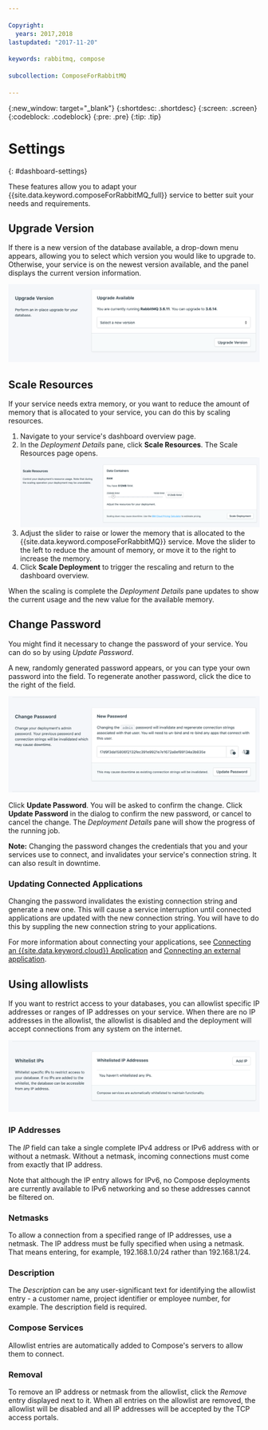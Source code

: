```yaml
---

Copyright:
  years: 2017,2018
lastupdated: "2017-11-20"

keywords: rabbitmq, compose

subcollection: ComposeForRabbitMQ

---
```


{:new_window: target="_blank"}
{:shortdesc: .shortdesc}
{:screen: .screen}
{:codeblock: .codeblock}
{:pre: .pre}
{:tip: .tip}

# Settings
{: #dashboard-settings}

These features allow you to adapt your {{site.data.keyword.composeForRabbitMQ_full}} service to better suit your needs and requirements.


## Upgrade Version

If there is a new version of the database available, a drop-down menu appears, allowing you to select which version you would like to upgrade to. Otherwise, your service is on the newest version available, and the panel displays the current version information.

![The Version panel](./images/rabbitmq-version-show.png "The Version panel")


## Scale Resources

If your service needs extra memory, or you want to reduce the amount of memory that is allocated to your service, you can do this by scaling resources.

1. Navigate to your service's dashboard overview page.
2. In the _Deployment Details_ pane, click **Scale Resources**. The Scale Resources page opens.
    ![The Scale Resources page](./images/rabbitmq-scale-show.png "The Scale Resources page")
3. Adjust the slider to raise or lower the memory that is allocated to the {{site.data.keyword.composeForRabbitMQ}} service. Move the slider to the left to reduce the amount of memory, or move it to the right to increase the memory.
4. Click **Scale Deployment** to trigger the rescaling and return to the dashboard overview. 

When the scaling is complete the _Deployment Details_ pane updates to show the current usage and the new value for the available memory.


## Change Password

You might find it necessary to change the password of your service. You can do so by using _Update Password_. 

A new, randomly generated password appears, or you can type your own password into the field. To regenerate another password, click the dice to the right of the field. 
  
![Updating the RabbitMQ password](./images/rabbitmq-update-password.png "The automatic password generator")

Click **Update Password**. You will be asked to confirm the change. Click **Update Password** in the dialog to confirm the new password, or cancel to cancel the change. The _Deployment Details_ pane will show the progress of the running job.

**Note:** Changing the password changes the credentials that you and your services use to connect, and invalidates your service's connection string. It can also result in downtime.

### Updating Connected Applications
Changing the password invalidates the existing connection string and generate a new one. This will cause a service interruption until connected applications are updated with the new connection string. You will have to do this by suppling the new connection string to your applications.

For more information about connecting your applications, see [Connecting an {{site.data.keyword.cloud}} Application](/docs/ComposeForRabbitMQ?topic=ComposeForRabbitMQ-ibmcloud-cf-app) and [Connecting an external application](/docs/ComposeForRabbitMQ?topic=ComposeForRabbitMQ-external-app).


## Using allowlists

If you want to restrict access to your databases, you can allowlist specific IP addresses or ranges of IP addresses on your service. When there are no IP addresses in the allowlist, the allowlist is disabled and the deployment will accept connections from any system on the internet.

![Allowlisting IPs](./images/rabbitmq-allowlist-show.png "The allowlist fields.")

### IP Addresses
The *IP* field can take a single complete IPv4 address or IPv6 address with or without a netmask. Without a netmask, incoming connections must come from exactly that IP address. 

Note that although the IP entry allows for IPv6, no Compose deployments are currently available to IPv6 networking and so these addresses cannot be filtered on.

### Netmasks
To allow a connection from a specified range of IP addresses, use a netmask. The IP address must be fully specified when using a netmask. That means entering, for example, 192.168.1.0/24 rather than 192.168.1/24.

### Description
The *Description* can be any user-significant text for identifying the allowlist entry - a customer name, project identifier or employee number, for example. The description field is required.

### Compose Services
Allowlist entries are automatically added to Compose's servers to allow them to connect.

### Removal
To remove an IP address or netmask from the allowlist, click the *Remove* entry displayed next to it.
When all entries on the allowlist are removed, the allowlist will be disabled and all IP addresses will be accepted by the TCP access portals.
